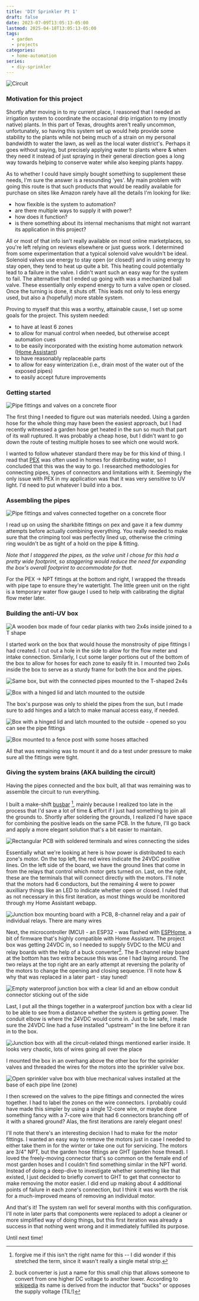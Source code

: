 ```yaml
---
title: 'DIY Sprinkler Pt 1'
draft: false
date: 2023-07-09T13:05:13-05:00
lastmod: 2025-04-18T13:05:13-05:00
tags: 
  - garden
  - projects
categories: 
  - home-automation
series:
  - diy-sprinkler
---
```


![Circuit](images/circuit-1.png)

### Motivation for this project
Shortly after moving in to my current place, I reasoned that I needed an irrigation system to coordinate the occasional drip irrigation to my (mostly native) plants. In this part of Texas, droughts aren't really uncommon, unfortunately, so having this system set up would help provide some stability to the plants while not being much of a strain on my personal bandwidth to water the lawn, as well as the local water district's. Perhaps it goes without saying, but precisely applying water to plants where & when they need it instead of just spraying in their general direction goes a long way towards helping to conserve water while also keeping plants happy.

As to whether I could have simply bought something to supplement these needs, I'm sure the answer is a resounding 'yes'. My main problem with going this route is that such products that would be readily available for purchase on sites like Amazon rarely have all the details I'm looking for like:
 - how flexible is the system to automation?
 - are there multiple ways to supply it with power?
 - how does it function?
 - is there something about its internal mechanisms that might not warrant its application in this project?

All or most of that info isn't really available on most online marketplaces, so you're left relying on reviews elsewhere or just guess work. I determined from some experimentation that a typical solenoid valve wouldn't be ideal. Solenoid valves use energy to stay open (or closed!) and in using energy to stay open, they tend to heat up quite a bit. This heating could potentially lead to a failure in the valve. I didn't want such an easy way for the system to fail. The alternative that I ended up going with was a mechanized ball valve. These essentially only expend energy to turn a valve open or closed. Once the turning is done, it shuts off. This leads not only to less energy used, but also a (hopefully) more stable system.

Proving to myself that this was a worthy, attainable cause, I set up some goals for the project. This system needed:
 - to have at least 6 zones
 - to allow for manual control when needed, but otherwise accept automation cues
 - to be easily incorporated with the existing home automation network ([Home Assistant](https://www.home-assistant.io/))
 - to have reasonably replaceable parts
 - to allow for easy winterization (i.e., drain most of the water out of the exposed pipes)
 - to easily accept future improvements

### Getting started

![Pipe fittings and valves on a concrete floor](images/pipes-0.png)

The first thing I needed to figure out was materials needed. Using a garden hose for the whole thing may have been the easiest approach, but I had recently witnessed a garden hose get heated in the sun so much that part of its wall ruptured. It was probably a cheap hose, but I didn't want to go down the route of testing multiple hoses to see which one would work. 

I wanted to follow whatever standard there may be for this kind of thing. I read that [PEX](https://en.wikipedia.org/wiki/Cross-linked_polyethylene) was often used in homes for distributing water, so I concluded that this was the way to go. I researched methodologies for connecting pipes, types of connectors and limitations with it. Seemingly the only issue with PEX in my application was that it was very sensitive to UV light. I'd need to put whatever I build into a box. 

### Assembling the pipes

![Pipe fittings and valves connected together on a concrete floor](images/pipes-1.png)

I read up on using the sharkbite fittings on pex and gave it a few dummy attempts before actually combining everything. You really needed to make sure that the crimping tool was perfectly lined up, otherwise the criming ring wouldn't be as tight of a hold on the pipe & fitting. 

_Note that I staggered the pipes, as the valve unit I chose for this had a pretty wide footprint, so staggering would reduce the need for expanding the box's overall footprint to accommodate for that._

For the PEX -> NPT fittings at the bottom and right, I wrapped the threads with pipe tape to ensure they're watertight. The little green unit on the right is a temporary water flow gauge I used to help with calibrating the digital flow meter later. 

### Building the anti-UV box
![A wooden box made of four cedar planks with two 2x4s inside joined to a T shape ](images/box-0.png)

I started work on the box that would house the monstrosity of pipe fittings I had created. I cut out a hole in the side to allow for the flow meter and intake connection. Similarly, I cut some larger portions out of the bottom of the box to allow for hoses for each zone to easily fit in. I mounted two 2x4s inside the box to serve as a sturdy frame for both the box and the pipes.

![Same box, but with the connected pipes mounted to the T-shaped 2x4s](images/box-1.png)

![Box with a hinged lid and latch mounted to the outside](images/box-2.png)

The box's purpose was only to shield the pipes from the sun, but I made sure to add hinges and a latch to make manual access easy, if needed.

![Box with a hinged lid and latch mounted to the outside - opened so you can see the pipe fittings](images/box-3.png)


![Box mounted to a fence post with some hoses attached](images/box-4.png)

All that was remaining was to mount it and do a test under pressure to make sure all the fittings were tight.

### Giving the system brains (AKA building the circuit)
Having the pipes connected and the box built, all that was remaining was to assemble the circuit to run everything.



I built a make-shift [busbar](https://en.wikipedia.org/wiki/Busbar) [^1], mainly because I realized too late in the process that I'd save a lot of time & effort if I just had something to join all the grounds to. Shortly after soldering the grounds, I realized I'd have space for combining the positive leads on the same PCB. In the future, I'll go back and apply a more elegant solution that's a bit easier to maintain. 

![Rectangular PCB with soldered terminals and wires connecting the sides](images/circuit-2.png)

Essentially what we're looking at here is how power is distributed to each zone's motor. On the top left, the red wires indicate the 24VDC positive lines. On the left side of the board, we have the ground lines that come in from the relays that control which motor gets turned on. Last, on the right, these are the terminals that will connect directly with the motors. I'll note that the motors had 6 conductors, but the remaining 4 were to power auxilliary things like an LED to indicate whether open or closed. I ruled that as not necessary in this first iteration, as most things would be monitored through my Home Assistant webapp. 

![Junction box mounting board with a PCB, 8-channel relay and a pair of individual relays. There are many wires](images/circuit-1.png)

Next, the microcontroller (MCU) - an ESP32 - was flashed with [ESPHome](https://esphome.io/), a bit of firmware that's highly compatible with Home Assistant. The project box was getting 24VDC in, so I needed to supply 5VDC to the MCU and relay boards with the help of a buck converter[^2]. The 8-channel relay board at the bottom has two extra because this was one I had laying around. The two relays at the top right are an early attempt at reversing the polarity of the motors to change the opening and closing sequence. I'll note how & why that was replaced in a later part - stay tuned!

![Empty waterproof junction box with a clear lid and an elbow conduit connector sticking out of the side](images/circuit-3.png)

Last, I put all the things together in a waterproof junction box with a clear lid to be able to see from a distance whether the system is getting power. The conduit elbow is where the 24VDC would come in. Just to be safe, I made sure the 24VDC line had a fuse installed "upstream" in the line before it ran in to the box.

![Junction box with all the circuit-related things mentioned earlier inside. It looks very chaotic, lots of wires going all over the place](images/circuit-4.png)

I mounted the box in an overhang above the other box for the sprinkler valves and threaded the wires for the motors into the sprinkler valve box.

![Open sprinkler valve box with blue mechanical valves installed at the base of each pipe line (zone)](images/pipes-2.png)

I then screwed on the valves to the pipe fittings and connected the wires together. I had to label the zones on the wire connectors. I probably could have made this simpler by using a single 12-core wire, or maybe done something fancy with a 7-core wire that had 6 connectors branching off of it with a shared ground? Alas, the first iterations are rarely elegant ones! 

I'll note that there's an interesting decision I had to make for the motor fittings. I wanted an easy way to remove the motors just in case I needed to either take them in for the winter or take one out for servicing. The motors are 3/4" NPT, but the garden hose fittings are GHT (garden hose thread). I loved the freely-moving connector that's so common on the female end of most garden hoses and I couldn't find something similar in the NPT world. Instead of doing a deep-dive to investigate whether something like that existed, I just decided to briefly convert to GHT to get that connector to make removing the motor easier. I did end up making about 4 additional points of failure in each zone's connection, but I think it was worth the risk for a much-improved means of removing an individual motor.


And that's it! The system ran well for several months with this configuration. I'll note in later parts that components were replaced to adopt a cleaner or more simplified way of doing things, but this first iteration was already a success in that nothing went wrong and it immediately fulfilled its purpose. 


Until next time!


[^1]: forgive me if this isn't the right name for this -- I did wonder if this stretched the term, since it wasn't really a single metal strip.
[^2]: buck converter is just a name for this small chip that allows someone to convert from one higher DC voltage to another lower. According to [wikipedia](https://en.wikipedia.org/wiki/Buck_converter) its name is derived from the inductor that "bucks" or opposes the supply voltage (TIL!) 